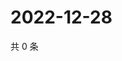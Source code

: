 # 2022-12-28

共 0 条

<!-- BEGIN WEIBO -->
<!-- 最后更新时间 Wed Dec 28 2022 09:04:52 GMT+0800 (China Standard Time) -->

<!-- END WEIBO -->
